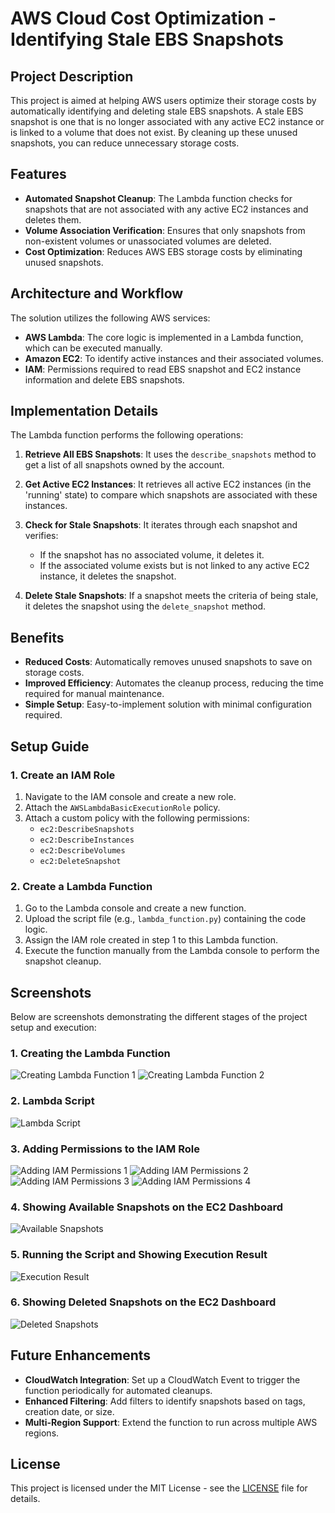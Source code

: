 # AWS Cloud Cost Optimization - Identifying Stale EBS Snapshots

## Project Description
This project is aimed at helping AWS users optimize their storage costs by automatically identifying and deleting stale EBS snapshots. A stale EBS snapshot is one that is no longer associated with any active EC2 instance or is linked to a volume that does not exist. By cleaning up these unused snapshots, you can reduce unnecessary storage costs.

## Features
- **Automated Snapshot Cleanup**: The Lambda function checks for snapshots that are not associated with any active EC2 instances and deletes them.
- **Volume Association Verification**: Ensures that only snapshots from non-existent volumes or unassociated volumes are deleted.
- **Cost Optimization**: Reduces AWS EBS storage costs by eliminating unused snapshots.

## Architecture and Workflow
The solution utilizes the following AWS services:
- **AWS Lambda**: The core logic is implemented in a Lambda function, which can be executed manually.
- **Amazon EC2**: To identify active instances and their associated volumes.
- **IAM**: Permissions required to read EBS snapshot and EC2 instance information and delete EBS snapshots.

## Implementation Details
The Lambda function performs the following operations:

1. **Retrieve All EBS Snapshots**:
   It uses the `describe_snapshots` method to get a list of all snapshots owned by the account.

2. **Get Active EC2 Instances**:
   It retrieves all active EC2 instances (in the 'running' state) to compare which snapshots are associated with these instances.

3. **Check for Stale Snapshots**:
   It iterates through each snapshot and verifies:
   - If the snapshot has no associated volume, it deletes it.
   - If the associated volume exists but is not linked to any active EC2 instance, it deletes the snapshot.

4. **Delete Stale Snapshots**:
   If a snapshot meets the criteria of being stale, it deletes the snapshot using the `delete_snapshot` method.

## Benefits
- **Reduced Costs**: Automatically removes unused snapshots to save on storage costs.
- **Improved Efficiency**: Automates the cleanup process, reducing the time required for manual maintenance.
- **Simple Setup**: Easy-to-implement solution with minimal configuration required.

## Setup Guide

### 1. Create an IAM Role
1. Navigate to the IAM console and create a new role.
2. Attach the `AWSLambdaBasicExecutionRole` policy.
3. Attach a custom policy with the following permissions:
   - `ec2:DescribeSnapshots`
   - `ec2:DescribeInstances`
   - `ec2:DescribeVolumes`
   - `ec2:DeleteSnapshot`

### 2. Create a Lambda Function
1. Go to the Lambda console and create a new function.
2. Upload the script file (e.g., `lambda_function.py`) containing the code logic.
3. Assign the IAM role created in step 1 to this Lambda function.
4. Execute the function manually from the Lambda console to perform the snapshot cleanup.

## Screenshots
Below are screenshots demonstrating the different stages of the project setup and execution:

### 1. Creating the Lambda Function
![Creating Lambda Function 1](screenshots/create-lambda-function1.png)
![Creating Lambda Function 2](screenshots/create-lambda-function2.png)

### 2. Lambda Script
![Lambda Script](screenshots/lambda-script.png)

### 3. Adding Permissions to the IAM Role
![Adding IAM Permissions 1](screenshots/add-iam-permissions1.png)
![Adding IAM Permissions 2](screenshots/add-iam-permissions2.png)
![Adding IAM Permissions 3](screenshots/add-iam-permissions3.png)
![Adding IAM Permissions 4](screenshots/add-iam-permissions4.png)

### 4. Showing Available Snapshots on the EC2 Dashboard
![Available Snapshots](screenshots/ec2-available-snapshots.png)

### 5. Running the Script and Showing Execution Result
![Execution Result](screenshots/screenshotsscript-execution-result.png)

### 6. Showing Deleted Snapshots on the EC2 Dashboard
![Deleted Snapshots](screenshots/deleted-snapshots-ec2.png)

## Future Enhancements
- **CloudWatch Integration**: Set up a CloudWatch Event to trigger the function periodically for automated cleanups.
- **Enhanced Filtering**: Add filters to identify snapshots based on tags, creation date, or size.
- **Multi-Region Support**: Extend the function to run across multiple AWS regions.

## License
This project is licensed under the MIT License - see the [LICENSE](LICENSE) file for details.
